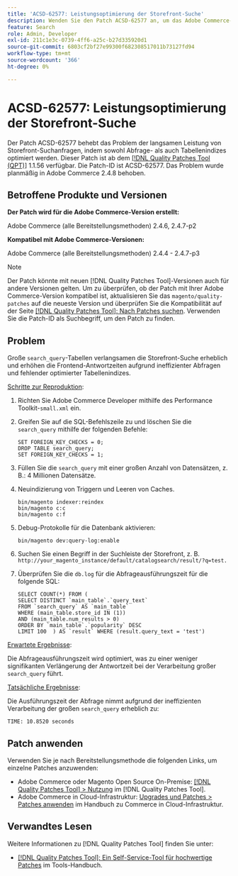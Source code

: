 ```yaml
---
title: 'ACSD-62577: Leistungsoptimierung der Storefront-Suche'
description: Wenden Sie den Patch ACSD-62577 an, um das Adobe Commerce-Problem zu beheben, bei dem die Storefront-Suchleistung aufgrund der langsamen Abfrageausführung beeinträchtigt wird, die durch eine große Tabelle „search_query“ verursacht wird.
feature: Search
role: Admin, Developer
exl-id: 211c1e3c-0739-4ff6-a25c-b27d335920d1
source-git-commit: 6803cf2bf27e99300f682308517011b73127fd94
workflow-type: tm+mt
source-wordcount: '366'
ht-degree: 0%

---
```


# ACSD-62577: Leistungsoptimierung der Storefront-Suche

Der Patch ACSD-62577 behebt das Problem der langsamen Leistung von Storefront-Suchanfragen, indem sowohl Abfrage- als auch Tabellenindizes optimiert werden. Dieser Patch ist ab dem [[!DNL Quality Patches Tool (QPT)]](/help/tools/quality-patches-tool/quality-patches-tool-to-self-serve-quality-patches.md) 1.1.56 verfügbar. Die Patch-ID ist ACSD-62577. Das Problem wurde planmäßig in Adobe Commerce 2.4.8 behoben.

## Betroffene Produkte und Versionen

**Der Patch wird für die Adobe Commerce-Version erstellt:**

Adobe Commerce (alle Bereitstellungsmethoden) 2.4.6, 2.4.7-p2

**Kompatibel mit Adobe Commerce-Versionen:**

Adobe Commerce (alle Bereitstellungsmethoden) 2.4.4 - 2.4.7-p3

>[!NOTE]
>
>Der Patch könnte mit neuen [!DNL Quality Patches Tool]-Versionen auch für andere Versionen gelten. Um zu überprüfen, ob der Patch mit Ihrer Adobe Commerce-Version kompatibel ist, aktualisieren Sie das `magento/quality-patches` auf die neueste Version und überprüfen Sie die Kompatibilität auf der Seite [[!DNL Quality Patches Tool]: Nach Patches suchen](https://experienceleague.adobe.com/tools/commerce-quality-patches/index.html?lang=de). Verwenden Sie die Patch-ID als Suchbegriff, um den Patch zu finden.

## Problem

Große `search_query`-Tabellen verlangsamen die Storefront-Suche erheblich und erhöhen die Frontend-Antwortzeiten aufgrund ineffizienter Abfragen und fehlender optimierter Tabellenindizes.

<u>Schritte zur Reproduktion</u>:

1. Richten Sie Adobe Commerce Developer mithilfe des Performance Toolkit-`small.xml` ein.
1. Greifen Sie auf die SQL-Befehlszeile zu und löschen Sie die `search_query` mithilfe der folgenden Befehle:

   ```
   SET FOREIGN_KEY_CHECKS = 0;  
   DROP TABLE search_query;  
   SET FOREIGN_KEY_CHECKS = 1;  
   ```

1. Füllen Sie die `search_query` mit einer großen Anzahl von Datensätzen, z. B.: 4 Millionen Datensätze.
1. Neuindizierung von Triggern und Leeren von Caches.

   ```
   bin/magento indexer:reindex  
   bin/magento c:c  
   bin/magento c:f  
   ```

1. Debug-Protokolle für die Datenbank aktivieren:

   ```
   bin/magento dev:query-log:enable  
   ```

1. Suchen Sie einen Begriff in der Suchleiste der Storefront, z. B.
   `http://your_magento_instance/default/catalogsearch/result/?q=test.`
1. Überprüfen Sie die `db.log` für die Abfrageausführungszeit für die folgende SQL:

   ```
   SELECT COUNT(*) FROM (  
   SELECT DISTINCT `main_table`.`query_text`  
   FROM `search_query` AS `main_table`  
   WHERE (main_table.store_id IN (1))  
   AND (main_table.num_results > 0)  
   ORDER BY `main_table`.`popularity` DESC  
   LIMIT 100  ) AS `result` WHERE (result.query_text = 'test')  
   ```

<u>Erwartete Ergebnisse</u>:

Die Abfrageausführungszeit wird optimiert, was zu einer weniger signifikanten Verlängerung der Antwortzeit bei der Verarbeitung großer `search_query` führt.

<u>Tatsächliche Ergebnisse</u>:

Die Ausführungszeit der Abfrage nimmt aufgrund der ineffizienten Verarbeitung der großen `search_query` erheblich zu:

```
TIME: 10.8520 seconds  
```

## Patch anwenden

Verwenden Sie je nach Bereitstellungsmethode die folgenden Links, um einzelne Patches anzuwenden:

* Adobe Commerce oder Magento Open Source On-Premise: [[!DNL Quality Patches Tool] > Nutzung](/help/tools/quality-patches-tool/usage.md) im [!DNL Quality Patches Tool].
* Adobe Commerce in Cloud-Infrastruktur: [Upgrades und Patches > Patches anwenden](https://experienceleague.adobe.com/docs/commerce-cloud-service/user-guide/develop/upgrade/apply-patches.html?lang=de) im Handbuch zu Commerce in Cloud-Infrastruktur.

## Verwandtes Lesen

Weitere Informationen zu [!DNL Quality Patches Tool] finden Sie unter:

* [[!DNL Quality Patches Tool]: Ein Self-Service-Tool für hochwertige Patches](/help/tools/quality-patches-tool/quality-patches-tool-to-self-serve-quality-patches.md) im Tools-Handbuch.
